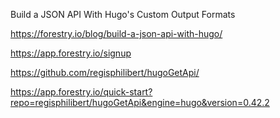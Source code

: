 Build a JSON API With Hugo's Custom Output Formats

https://forestry.io/blog/build-a-json-api-with-hugo/

https://app.forestry.io/signup

https://github.com/regisphilibert/hugoGetApi/

https://app.forestry.io/quick-start?repo=regisphilibert/hugoGetApi&engine=hugo&version=0.42.2
